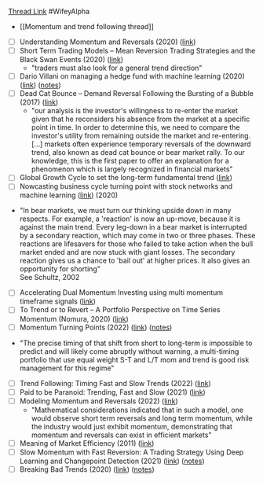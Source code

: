 
[Thread Link](https://twitter.com/WifeyAlpha/status/1558824404728963072?s=20&t=kG45BoYyB7F6UCQfw79B6A)
#WifeyAlpha 

- [[Momentum and trend following thread]]
- [ ] Understanding Momentum and Reversals (2020) ([link](https://papers.ssrn.com/sol3/papers.cfm?abstract_id=3610814))
- [ ] Short Term Trading Models – Mean Reversion Trading Strategies and the Black Swan Events (2020) ([link](https://papers.ssrn.com/sol3/papers.cfm?abstract_id=3538891))
	- "traders must also look for a general trend direction"
- [ ] Dario Villani on managing a hedge fund with machine learning (2020) ([link](https://www.risk.net/cutting-edge/7661806/podcast-dario-villani-on-managing-a-hedge-fund-with-machine-learning)) ([notes](onenote:..\Podcasts\Miscellaneous.one#Dario%20Villani,%20Quantcast&section-id={012B5E8E-572D-42AE-B223-E532FBEDF89E}&page-id={7AC67F77-E4C7-49A8-ABE5-84D76B2CF793}&end&base-path=https://d.docs.live.net/6d94afbf51158917/Documents/Markets))
- [ ] Dead Cat Bounce – Demand Reversal Following the Bursting of a Bubble (2017) ([link](https://papers.ssrn.com/sol3/papers.cfm?abstract_id=2961304))
	- "our analysis is the investor's willingness to re-enter the market given that he reconsiders his absence from the market at a specific point in time. In order to determine this, we need to compare the investor's utility from remaining outside the market and re-entering. […] markets often experience temporary reversals of the downward trend, also known as dead cat bounce or bear market rally. To our knowledge, this is the first paper to offer an explanation for a phenomenon which is largely recognized in financial markets"
- [ ] Global Growth Cycle to set the long-term fundamental trend ([link](https://grzegorz.link/growth))
- [ ] Nowcasting business cycle turning point with stock networks and machine learning ([link](https://www.econstor.eu/bitstream/10419/229108/1/ecb-wp2494.pdf)) (2020)
- "In bear markets, we must turn our thinking upside down in many respects. For example, a 'reaction' is now an up-move, because it is against the main trend. Every leg-down in a bear market is interrupted by a secondary reaction, which may come in two or three phases. These reactions are lifesavers for those who failed to take action when the bull market ended and are now stuck with giant losses. The secondary reaction gives us a chance to 'bail out' at higher prices. It also gives an opportunity for shorting"  
    See Schultz, 2002
- [ ] Accelerating Dual Momentum Investing using multi momentum timeframe signals ([link](https://engineeredportfolio.com/2018/05/02/accelerating-dual-momentum-investing/))
- [ ] To Trend or to Revert – A Portfolio Perspective on Time Series Momentum (Nomura, 2020) ([link](https://papers.ssrn.com/sol3/papers.cfm?abstract_id=3611448))
- [ ] Momentum Turning Points (2022) ([link](https://papers.ssrn.com/sol3/papers.cfm?abstract_id=3489539)) ([notes](onenote:https://d.docs.live.net/6d94afbf51158917/Documents/Academic%20Papers/Trend%20Following,%20Momo.one#Momentum%20Turning%20Points&section-id={B816205F-08FA-4BDE-8EA0-5E92A0BAFF44}&page-id={6FCAF5D5-F1C5-4D3C-BB85-097377F35602}&end))
- "The precise timing of that shift from short to long-term is impossible to predict and will likely come abruptly without warning, a multi-timing portfolio that use equal weight S-T and L/T mom and trend is good risk management for this regime"
- [ ] Trend Following: Timing Fast and Slow Trends (2022) ([link](https://alphaarchitect.com/2022/05/trend-following-timing-fast-and-slow-trends/))
- [ ] Paid to be Paranoid: Trending, Fast and Slow (2021) ([link](https://www.man.com/maninstitute/paid-to-be-paranoid-trending-fast-and-slow))
- [ ] Modeling Momentum and Reversals (2022) ([link](https://papers.ssrn.com/sol3/papers.cfm?abstract_id=4064260))
	- "Mathematical considerations indicated that in such a model, one would observe short term reversals and long term momentum, while the industry would just exhibit momentum, demonstrating that momentum and reversals can exist in efficient markets"
- [ ] Meaning of Market Efficiency (2011) ([link](https://www.bauer.uh.edu/departments/finance/documents/RJarrow%20MarketEfficiency6.pdf))
- [ ] Slow Momentum with Fast Reversion: A Trading Strategy Using Deep Learning and Changepoint Detection (2021) ([link](https://arxiv.org/abs/2105.13727)) ([notes](onenote:https://d.docs.live.net/6d94afbf51158917/Documents/Academic%20Papers/Trend%20Following,%20Momo.one#Slow%20Momentum%20with%20Fast%20Reversion%20A%20Trading%20Strategy%20Using%20Deep&section-id={B816205F-08FA-4BDE-8EA0-5E92A0BAFF44}&page-id={5BD8A9E6-E662-4838-A771-123CF88094DF}&end))
- [ ] Breaking Bad Trends (2020) ([link](https://papers.ssrn.com/sol3/papers.cfm?abstract_id=3594888)) ([notes](onenote:https://d.docs.live.net/6d94afbf51158917/Documents/Academic%20Papers/Trend%20Following,%20Momo.one#Breaking%20Bad%20Trends&section-id={B816205F-08FA-4BDE-8EA0-5E92A0BAFF44}&page-id={69ED559D-6C0E-43E6-A1C6-7C05FC4D5ABC}&end))